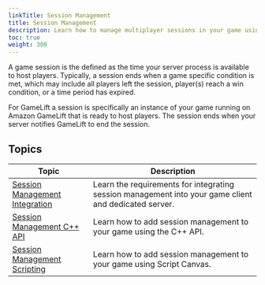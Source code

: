 ```yaml
---
linkTitle: Session Management
title: Session Management
description: Learn how to manage multiplayer sessions in your game using the AWS GameLift Gem in Open 3D Engine (O3DE).
toc: true
weight: 300
---
```


A game session is the defined as the time your server process is available to host players. Typically, a session ends when a game specific condition is met, which may include all players left the session, player(s) reach a win condition, or a time period has expired. 

For GameLift a session is specifically an instance of your game running on Amazon GameLift that is ready to host players. The session ends when your server notifies GameLift to end the session.

## Topics

| Topic | Description |
| - | - |
| [Session Management Integration](integration/) | Learn the requirements for integrating session management into your game client and dedicated server. |
| [Session Management C++ API](cpp-api/) | Learn how to add session management to your game using the C++ API. |
| [Session Management Scripting](scripting/) | Learn how to add session management to your game using Script Canvas. |
